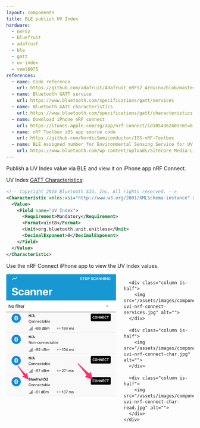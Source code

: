 ```yaml
---
layout: components
title: BLE publish UV Index
hardware:
  - nRF52
  - bluefruit
  - adafruit
  - ble
  - gatt
  - uv index
  - veml6075
references:
  - name: Code reference
    url: https://github.com/adafruit/Adafruit_nRF52_Arduino/blob/master/libraries/Bluefruit52Lib/examples/Peripheral/custom_htm/custom_htm.ino
  - name: Bluetooth GATT service
    url: https://www.bluetooth.com/specifications/gatt/services
  - name: Bluetooth GATT characteristics
    url: https://www.bluetooth.com/specifications/gatt/characteristics
  - name: Download iPhone nRF connect
    url: https://itunes.apple.com/sg/app/nrf-connect/id1054362403?mt=8
  - name: nRF Toolbox iOS app source code
    url: https://github.com/NordicSemiconductor/IOS-nRF-Toolbox
  - name: BLE Assigned number for Environmental Sensing Service for UV Index characteristics
    url: https://www.bluetooth.com/wp-content/uploads/Sitecore-Media-Library/Gatt/Xml/Characteristics/org.bluetooth.characteristic.uv_index.xml
---
```


Publish a UV Index value via BLE and view it on iPhone app nRF Connect.

UV Index [GATT Characteristics](https://www.bluetooth.com/wp-content/uploads/Sitecore-Media-Library/Gatt/Xml/Characteristics/org.bluetooth.characteristic.uv_index.xml):

```xml
<!-- Copyright 2014 Bluetooth SIG, Inc. All rights reserved. -->
<Characteristic xmlns:xsi="http://www.w3.org/2001/XMLSchema-instance" xsi:noNamespaceSchemaLocation="http://schemas.bluetooth.org/Documents/characteristic.xsd" name="UV Index" type="org.bluetooth.characteristic.uv_index" uuid="2A76" last-modified="2014-11-20" approved="Yes">
  <Value>
    <Field name="UV Index">
      <Requirement>Mandatory</Requirement>
      <Format>uint8</Format>
      <Unit>org.bluetooth.unit.unitless</Unit>
      <DecimalExponent>0</DecimalExponent>
    </Field>
  </Value>
</Characteristic>
```

Use the nRF Connect iPhone app to view the UV Index values.

<section class="section is-small">
  <div class="container">
    <div class="columns is-multiline is-mobile">
      <div class="column is-half">
        <img src="/assets/images/components/ble-uvi-nrf-connect.jpg" alt="">
      </div>

      <div class="column is-half">
        <img src="/assets/images/components/ble-uvi-nrf-connect-services.jpg" alt="">
      </div>

      <div class="column is-half">
        <img src="/assets/images/components/ble-uvi-nrf-connect-char.jpg" alt="">
      </div>

      <div class="column is-half">
        <img src="/assets/images/components/ble-uvi-nrf-connect-char-read.jpg" alt="">
      </div>
    </div>
  </div>
</section>
